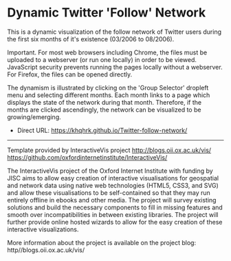 # Dynamic Twitter 'Follow' Network

This is a dynamic visualization of the follow network of Twitter users during the first six months of it's existence (03/2006 to 08/2006).

Important. For most web browsers including Chrome, the files must be uploaded to a webserver (or run one locally) in order to be viewed. JavaScript security prevents running the pages locally without a webserver. For Firefox, the files can be opened directly. 

The dynamism is illustrated by clicking on the 'Group Selector' dropleft menu and selecting different months. Each month links to a page which displays the state of the network during that month. Therefore, if the months are clicked ascendingly, the network can be visualized to be growing/emerging.

- Direct URL: https://khqhrk.github.io/Twitter-follow-network/

------------------------------------------------------------------------------------------------------------------------------

Template provided by InteractiveVis project
http://blogs.oii.ox.ac.uk/vis/
https://github.com/oxfordinternetinstitute/InteractiveVis/

The InteractiveVis project of the Oxford Internet Institute with funding by JISC aims to allow easy creation of interactive visualisations for geospatial and network data using native web technologies (HTML5, CSS3, and SVG) and allow these visualisations to be self-contained so that they may run entirely offline in ebooks and other media. The project will survey existing solutions and build the necessary components to fill in missing features and smooth over incompatibilities in between existing libraries. The project will further provide online hosted wizards to allow for the easy creation of these interactive visualizations.

More information about the project is available on the project blog:
http//blogs.oii.ox.ac.uk/vis/
